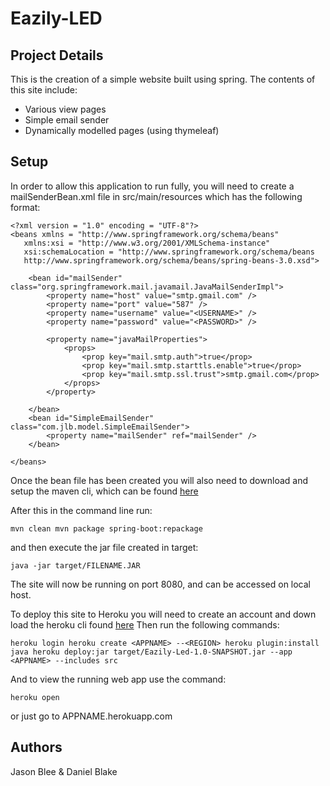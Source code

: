 # Eazily-LED

## Project Details

This is the creation of a simple website built using spring. The contents of this site include:
  * Various view pages
  * Simple email sender
  * Dynamically modelled pages (using thymeleaf)

## Setup

In order to allow this application to run fully, you will need to create a mailSenderBean.xml file in src/main/resources which has the following format:

    <?xml version = "1.0" encoding = "UTF-8"?>
    <beans xmlns = "http://www.springframework.org/schema/beans"
       xmlns:xsi = "http://www.w3.org/2001/XMLSchema-instance"
       xsi:schemaLocation = "http://www.springframework.org/schema/beans
       http://www.springframework.org/schema/beans/spring-beans-3.0.xsd">

        <bean id="mailSender" class="org.springframework.mail.javamail.JavaMailSenderImpl">
            <property name="host" value="smtp.gmail.com" />
            <property name="port" value="587" />
            <property name="username" value="<USERNAME>" />
            <property name="password" value="<PASSWORD>" />

            <property name="javaMailProperties">
                <props>
                    <prop key="mail.smtp.auth">true</prop>
                    <prop key="mail.smtp.starttls.enable">true</prop>
                    <prop key="mail.smtp.ssl.trust">smtp.gmail.com</prop>
                </props>
            </property>

        </bean>
        <bean id="SimpleEmailSender" class="com.jlb.model.SimpleEmailSender">
            <property name="mailSender" ref="mailSender" />
        </bean>

    </beans>

Once the bean file has been created you will also need to download and setup the maven cli, which can be found [here](https://maven.apache.org/download.cgi)

After this in the command line run:

`mvn clean
mvn package spring-boot:repackage`

and then execute the jar file created in target:

`java -jar target/FILENAME.JAR`

The site will now be running on port 8080, and can be accessed on local host.

To deploy this site to Heroku you will need to create an account and down load the heroku cli found [here](https://devcenter.heroku.com/articles/heroku-cli)
Then run the following commands:

`heroku login
 heroku create <APPNAME> --<REGION>
 heroku plugin:install java
 heroku deploy:jar target/Eazily-Led-1.0-SNAPSHOT.jar --app <APPNAME> --includes src`
 
 And to view the running web app use the command:
 
 `heroku open`
 
 or just go to APPNAME.herokuapp.com

## Authors

Jason Blee & Daniel Blake

